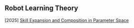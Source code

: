 ## Robot Learning Theory

[2025] [Skill Expansion and Composition in Parameter Space](https://arxiv.org/abs/2502.05932)